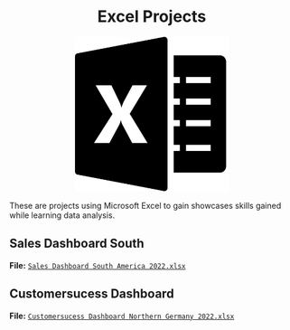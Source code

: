 <h1 align="center">Excel Projects</h1>

<p align="center">
  <img width="273px" src="https://raw.githubusercontent.com/blackcrowX/blackcrowX.github.io/main/images/icons/ms-excel.png"/>
</p>

These are projects using Microsoft Excel to gain showcases skills gained while learning data analysis.

## Sales Dashboard South
**File:** [`Sales Dashboard South America 2022.xlsx`](https://github.com/blackcrowX/Data-Analysis-Portfolio/blob/main/Project-I/Insurance-Claims.xlsx)

## Customersucess Dashboard
**File:** [`Customersucess Dashboard Northern Germany 2022.xlsx`](https://github.com/blackcrowX/Data-Analysis-Portfolio/blob/main/Project-I/Insurance-Claims.xlsx)
